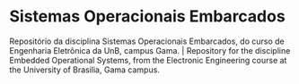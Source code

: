 # Sistemas Operacionais Embarcados
Repositório da disciplina Sistemas Operacionais Embarcados, do curso de Engenharia Eletrônica da UnB, campus Gama. | Repository for the discipline Embedded Operational Systems, from the Electronic Engineering course at the University of Brasilia, Gama campus.
